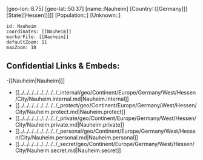 ﻿---
location: [50.37,8.75]
mapzoom: [7,12] 
mapmarker: city 
type: City
tags:
- geo/City


SpocWebEntityId: 32750
isDeleted: false
confidential: public

---
[geo-lon::8.75]
[geo-lat::50.37]
[name::Nauheim]
[Country::[[Germany]]]
[State[[Hessen]]]]]
[Population::]
[Unknown::]


```leaflet
id: Nauheim
coordinates: [[Nauheim]]
markerFile: [[Nauheim]]
defaultZoom: 11 
maxZoom: 18
```


## Confidential Links & Embeds: 
-[[Nauheim|Nauheim]]] 
- [[../../../../../../../../_internal/geo/Continent/Europe/Germany/West/Hessen/City/Nauheim.internal.md|Nauheim.internal]] 
- [[../../../../../../../../_protect/geo/Continent/Europe/Germany/West/Hessen/City/Nauheim.protect.md|Nauheim.protect]] 
- [[../../../../../../../../_private/geo/Continent/Europe/Germany/West/Hessen/City/Nauheim.private.md|Nauheim.private]] 
- [[../../../../../../../../_personal/geo/Continent/Europe/Germany/West/Hessen/City/Nauheim.personal.md|Nauheim.personal]] 
- [[../../../../../../../../_secret/geo/Continent/Europe/Germany/West/Hessen/City/Nauheim.secret.md|Nauheim.secret]] 
